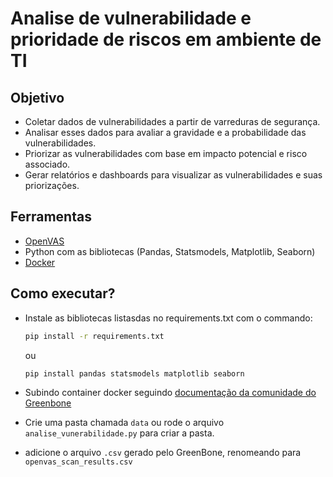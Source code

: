 # Analise de vulnerabilidade e prioridade de riscos em ambiente de TI
## Objetivo
- Coletar dados de vulnerabilidades a partir de varreduras de segurança.
- Analisar esses dados para avaliar a gravidade e a probabilidade das vulnerabilidades.
- Priorizar as vulnerabilidades com base em impacto potencial e risco associado.
- Gerar relatórios e dashboards para visualizar as vulnerabilidades e suas priorizações.

## Ferramentas
- [OpenVAS](https://greenbone.github.io/docs/latest/22.4/container/index.html)
- Python com as bibliotecas (Pandas, Statsmodels, Matplotlib, Seaborn)
- [Docker](https://www.docker.com/)

## Como executar?
- Instale as bibliotecas listasdas no requirements.txt com o commando:

    ```bash
    pip install -r requirements.txt
    ```

    ou

    ```bash
    pip install pandas statsmodels matplotlib seaborn
    ```

- Subindo container docker seguindo [documentação da comunidade do Greenbone](https://greenbone.github.io/docs/latest/22.4/container/index.html)

- Crie uma pasta chamada `data` ou rode o arquivo `analise_vunerabilidade.py` para criar a pasta.

- adicione o arquivo `.csv` gerado pelo GreenBone, renomeando para `openvas_scan_results.csv`